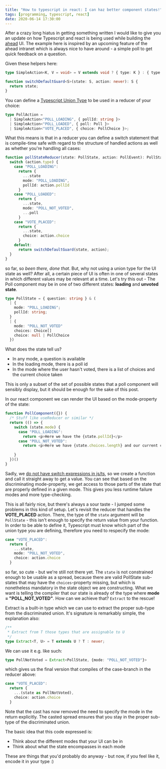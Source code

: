```yaml
---
title: "How to typescript in react: I can haz better component states!"
tags: [programming, typescript, react]
date: 2020-06-14 17:30:00
---
```


After a crazy long hiatus in getting something written I would like to give you an update on how Typescript and react is being used while building the [ahead](https://aheadintranet.com) UI. The example here is inspired by an upcoming feature of the ahead
intranet which is always nice to have around - a simple poll to get quick feedback on a question.

Given these helpers here:

```typescript
type SimpleAction<K, V = void> = V extends void ? { type: K } : { type: K } & V;

function switchDefaultGuard<S>(state: S, action: never): S {
  return state;
}
```

You can define a [Typescript Union Type](https://www.typescriptlang.org/docs/handbook/advanced-types.html#union-types) to be used in a reducer of your choice:

```typescript
type PollAction =
  | SimpleAction<"POLL_LOADING", { pollId: string }>
  | SimpleAction<"POLL_LOADED", { poll: Poll }>
  | SimpleAction<"VOTE_PLACED", { choice: PollChoice }>;
```

What this means is that in a reducer you can define a switch statement that is compile-time safe with regard to the structure of handled actions as well as whether you're handling all cases:

```typescript
function pollStateReducer(state: PollState, action: PollEvent): PollState {
  switch (action.type) {
    case "POLL_LOADING":
      return {
        ...state
        mode: "POLL_LOADING",
        pollId: action.pollId
      }
    case "POLL_LOADED":
      return {
        ...state,
        mode: "POLL_NOT_VOTED",
        ...poll
      }
    case "VOTE_PLACED":
      return {
        ...state,
        choice: action.choice
      }
    default:
      return switchDefaultGuard(state, action);
  }
}
```

so far, so _been there, done that_. But, why not using a union type for the UI state as well? After all, a certain piece of UI is often in one of several states in which different values may be relevant at a time. Let's try this out - The Poll component may be in one of two different states: **loading** and **unvoted state**.

```typescript
type PollState = { question: string } & (
  | {
    mode: "POLL_LOADING";
    pollId: string;
  }
  | {
    mode: "POLL_NOT_VOTED"
    choices: Choice[]
    choice: null | PollChoice
  })
```

What does the state tell us?

* In any mode, a question is available
* In the loading mode, there is a poll id
* In the mode where the user hasn't voted, there is a list of choices and the current choice taken

This is only a subset of the set of possible states that a poll component will sensibly display, but it should be enough for the sake of this post.

In our react component we can render the UI based on the mode-property of the state:

```typescript
function PollComponent({}) {
  /* Stuff like useReducer or similar */
  return (() => {
    switch (state.mode) {
      case "POLL_LOADING":
        return <p>Here we have the {state.pollId}</p>
      case "POLL_NOT_VOTED":
        return <p>Here we have {state.choices.length} and our current choice: {state.choice}</p>
      
    }
  })()
}
```

Sadly, we [do not have switch expressions in js/ts](https://esdiscuss.org/topic/proposal-switch-expressions), so we create a function and call it straight away to get a value. 
You can see that based on the discriminating mode-property, we get access to those parts of the state that are properly defined in a given mode. This gives you less runtime failure modes and more type-checking.

This is all fairly nice, but there's always a sour taste - I jumped some problems in this kind of setup. Let's revisit the reducer that handles the **VOTE_PLACED** action. There, the type of the `state` argument will be `PollState` - this isn't enough to specify the return value from your function. In order to be able to define it, Typescript must know which part of the union type you are defining, therefore you need to respecify the mode:

```typescript
case "VOTE_PLACED":
  return {
    ...state,
    mode: "POLL_NOT_VOTED",
    choice: action.choice
  }
```

so far, so cute - but we're still not there yet. The `state` is not constrained enough to be usable as a spread, because there are valid PollState sub-states that may have the `choices`-property missing, but which is nonetheless mandatory in the state object we are constructing. What we want is telling the compiler that our state is already of the type where **mode = "POLL\_NOT\_VOTED"**. How can we achieve that? `Extract` to the rescue!

Extract is a built-in type which we can use to extract the proper sub-type from the discriminated union. It's signature is remarkably simple, the explanation also:

```typescript
/**
 * Extract from T those types that are assignable to U
 */
type Extract<T, U> = T extends U ? T : never;
```

We can use it e.g. like such:

```typescript
type PollNotVoted = Extract<PollState, {mode: "POLL_NOT_VOTED"}>
```

which gives us the final version that compiles of the case-branch in the reducer above:

```typescript
case "VOTE_PLACED":
  return {
    ...(state as PollNotVoted),
    choice: action.choice
  }
```

Note that the cast has now removed the need to specify the mode in the return explicitly. The casted spread ensures that you stay in the proper sub-type of the discriminated union.

The basic idea that this code expressed is:

* Think about the different modes that your UI can be in
* Think about what the state encompasses in each mode

These are things that you'd probably do anyway - but now, if you feel like it, encode it in your type :)